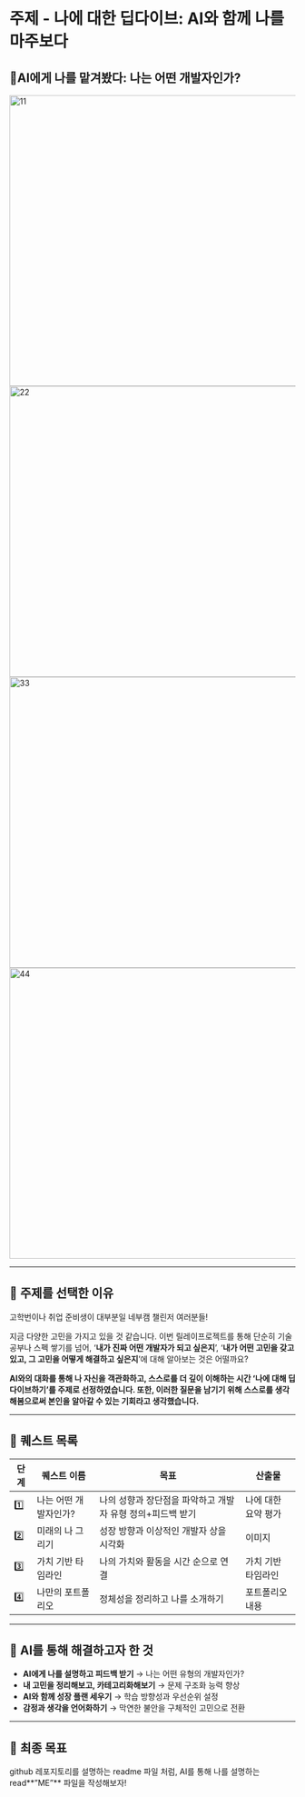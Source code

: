 # 주제 - 나에 대한 딥다이브: AI와 함께 나를 마주보다

## 🤔AI에게 나를 맡겨봤다: 나는 어떤 개발자인가?
<img width="512" height="512" alt="11" src="https://github.com/user-attachments/assets/a9f166b2-dc8a-47c3-b943-3f13219dccdd" />

<img width="512" height="512" alt="22" src="https://github.com/user-attachments/assets/7b980e60-5ed9-4f87-93c3-40231dddd5b5" />
<img width="512" height="512" alt="33" src="https://github.com/user-attachments/assets/bf5d6ed7-fd25-4a72-b5a6-eb3b7b0914b8" />

<img width="512" height="512" alt="44" src="https://github.com/user-attachments/assets/25fa47f7-ca0a-420d-8555-d94997a8529c" />


---
## 🎯 주제를 선택한 이유

고학번이나 취업 준비생이 대부분일 네부캠 챌린저 여러분들!

지금 다양한 고민을 가지고 있을 것 같습니다. 이번 릴레이프로젝트를 통해 단순히 기술 공부나 스펙 쌓기를 넘어, ‘**내가 진짜 어떤 개발자가 되고 싶은지**’, ‘**내가 어떤 고민을 갖고 있고, 그 고민을 어떻게 해결하고 싶은지**’에 대해 알아보는 것은 어떨까요?

**AI와의 대화를 통해 나 자신을 객관화하고, 스스로를 더 깊이 이해하는 시간 ‘나에 대해 딥다이브하기’를 주제로 선정하였습니다. 또한, 이러한 질문을 남기기 위해 스스로를 생각해봄으로써 본인을 알아갈 수 있는 기회라고 생각했습니다.**

---
## 📖 퀘스트 목록

| 단계 | 퀘스트 이름 | 목표 | 산출물 |
| --- | --- | --- | --- |
| 1️⃣ | 나는 어떤 개발자인가? | 나의 성향과 장단점을 파악하고 개발자 유형 정의+피드백 받기 | 나에 대한 요약 평가 |
| 2️⃣ | 미래의 나 그리기 | 성장 방향과 이상적인 개발자 상을 시각화 | 이미지 |
| 3️⃣ | 가치 기반 타임라인 | 나의 가치와 활동을 시간 순으로 연결 | 가치 기반 타임라인 |
| 4️⃣ | 나만의 포트폴리오 | 정체성을 정리하고 나를 소개하기 | 포트폴리오 내용 |
---
## 🤖 AI를 통해 해결하고자 한 것

- **AI에게 나를 설명하고 피드백 받기** → 나는 어떤 유형의 개발자인가?
- **내 고민을 정리해보고, 카테고리화해보기** → 문제 구조화 능력 향상
- **AI와 함께 성장 플랜 세우기** → 학습 방향성과 우선순위 설정
- **감정과 생각을 언어화하기** → 막연한 불안을 구체적인 고민으로 전환

---
## 🧩 최종 목표

github 레포지토리를 설명하는 readme 파일 처럼, AI를 통해 나를 설명하는 read**”ME”** 파일을 작성해보자!
